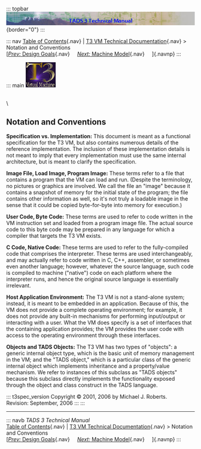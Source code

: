 ::: topbar
![](../topbar.jpg){border="0"}
:::

::: nav
[Table of Contents](../toc.htm){.nav} \| [T3 VM Technical
Documentation](../t3spec.htm){.nav} \> Notation and Conventions\
[[*Prev:* Design Goals](goals.htm){.nav}     [*Next:* Machine
Model](model.htm){.nav}     ]{.navnp}
:::

::: main
![](t3logo.gif)

\
\

## Notation and Conventions

**Specification vs. Implementation:** This document is meant as a
functional specification for the T3 VM, but also contains numerous
details of the reference implementation. The inclusion of these
implementation details is not meant to imply that every implementation
must use the same internal architecture, but is meant to clarify the
specification.

**Image File, Load Image, Program Image:** These terms refer to a file
that contains a program that the VM can load and run. (Despite the
terminology, no pictures or graphics are involved. We call the file an
\"image\" because it contains a snapshot of memory for the initial state
of the program; the file contains other information as well, so it\'s
not truly a loadable image in the sense that it could be copied
byte-for-byte into memory for execution.)

**User Code, Byte Code:** These terms are used to refer to code written
in the VM instruction set and loaded from a program image file. The
actual source code to this byte code may be prepared in any language for
which a compiler that targets the T3 VM exists.

**C Code, Native Code:** These terms are used to refer to the
fully-compiled code that comprises the interpreter. These terms are used
interchangeably, and may actually refer to code written in C, C++,
assembler, or sometimes even another language; however, whatever the
source language, such code is compiled to machine (\"native\") code on
each platform where the interpreter runs, and hence the original source
language is essentially irrelevant.

**Host Application Environment:** The T3 VM is not a stand-alone system;
instead, it is meant to be embedded in an application. Because of this,
the VM does not provide a complete operating environment; for example,
it does not provide any built-in mechanisms for performing input/output
or interacting with a user. What the VM does specify is a set of
interfaces that the containing application provides; the VM provides the
user code with access to the operating environment through these
interfaces.

**Objects and TADS Objects:** The T3 VM has two types of \"objects\": a
generic internal object type, which is the basic unit of memory
management in the VM; and the \"TADS object,\" which is a particular
class of the generic internal object which implements inheritance and a
property/value mechanism. We refer to instances of this subclass as
\"TADS objects\" because this subclass directly implements the
functionality exposed through the object and class construct in the TADS
language.

::: t3spec_version
Copyright © 2001, 2006 by Michael J. Roberts.\
Revision: September, 2006
:::
:::

------------------------------------------------------------------------

::: navb
*TADS 3 Technical Manual*\
[Table of Contents](../toc.htm){.nav} \| [T3 VM Technical
Documentation](../t3spec.htm){.nav} \> Notation and Conventions\
[[*Prev:* Design Goals](goals.htm){.nav}     [*Next:* Machine
Model](model.htm){.nav}     ]{.navnp}
:::
